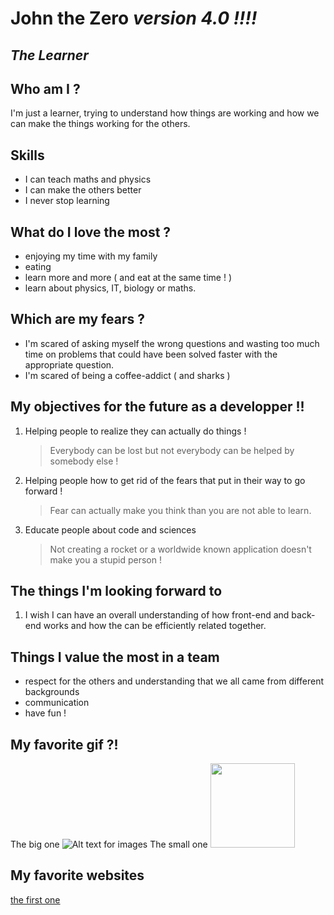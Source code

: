 # John the Zero   _version 4.0 !!!!_
## _The Learner_


## Who am I ?

I'm just a learner, trying to understand how things are working and how we can make the things working for the others.

## Skills

- I can teach maths and physics 
- I can make the others better 
- I never stop learning

## What do I love the most ?

- enjoying my time with my family
- eating 
- learn more and more ( and eat at the same time ! ) 
- learn about physics, IT, biology or maths.
    
## Which are my fears ?

- I'm scared of asking myself the wrong questions and wasting too much time on problems that could have been solved faster with the appropriate question.
- I'm scared of being a coffee-addict ( and sharks )
    
## My objectives for the future as a developper !!

1. Helping people to realize they can actually do things !
    > Everybody can be lost but not everybody can be helped by somebody else !
2. Helping people how to get rid of the fears that put in their way to go forward !
    > Fear can actually make you think than you are not able to learn.
3. Educate people about code and sciences 
    > Not creating a rocket or a worldwide known application doesn't make you a stupid person !

## The things I'm looking forward to 

1. I wish I can have an overall understanding of how front-end and back-end works and how the can be efficiently related together.

##  Things I value the most in a team 

- respect for the others and understanding that we all came from different backgrounds
- communication
- have fun !

## My favorite gif ?!
The big one
 ![Alt text for images](https://media.tenor.com/_04vkh2v7EIAAAAd/wtf-is.gif)
The small one
 <img src="https://media.tenor.com/_04vkh2v7EIAAAAd/wtf-is.gif" width="135" height="135">
## My favorite websites

[the first one](https://www.google.com)
